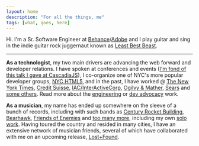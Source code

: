 ```yaml
---
layout: home
description: "For all the things, me"
tags: [what, goes, here]
---
```


Hi. I'm a Sr. Software Engineer at <a href="http://be.net" target="_blank">Behance</a>/<a href="http://adobe.com" target="_blank">Adobe</a> and I play guitar and sing in the indie guitar rock juggernaut known as <a href="http://leastbestbeast.com" target="_blank">Least Best Beast</a>.<!--\\
&#8614; _[read more...](/about/)_ -->

---

**As a technologist**, my two main drivers are advancing the web forward and developer relations. I have spoken at conferences and events (<a href="https://www.youtube.com/watch?v=sKOC5H7UV_U" target="_blank">I'm fond of this talk I gave at CascadiaJS</a>), I co-organize one of NYC's more popular developer groups, <a href="http://www.nychtml5.com" target="_blank">NYC HTML5</a>, and in the past, I have worked @ <a href="http://www.nytimes.com" target="_blank">The New York Times</a>, <a href="http://www.credit-suisse.com" target="_blank">Credit Suisse</a>, <a href="http://www.iac.com" target="_blank">IAC/InterActiveCorp</a>, <a href="http://www.ogilvy.com" target="_blank">Ogilvy & Mather</a>, <a href="http://www.sears.com" target="_blank">Sears</a> and <a href="http://www.mrmessina.com" target="_blank">some others</a>. Read more about the [engineering](/day-job) or [dev advocacy](/dev-advocate) work.

<!--\\
&#8614; _[read more...](/about/)_ -->

**As a musician**, my name has ended up somewhere on the sleeve of a bunch of records, including with such bands as <a href="https://centuryrocketbuilding.bandcamp.com/" target="_blank">Century Rocket Building</a>, <a href="http://open.spotify.com/artist/64FGTThPGeQgCHkGyz1if8" target="_blank">Bearhawk</a>, <a href="https://foe21.bandcamp.com/" target="_blank">Friends of Enemies</a> and <a href="http://audio.pvxrecords.com" target="_blank">too many more</a>, including my own <a href="https://joesepi.bandcamp.com" target="_blank">solo work</a>. Having toured the country and resided in many cities, I have an extensive network of musician friends, several of which have collaborated with me on an upcoming release, <a href="https://soundcloud.com/joesepi/sets/lost-and-found" target="_blank">Lost+Found</a>.<!--\\
&#8614; _[read more...](/about/)_ -->

